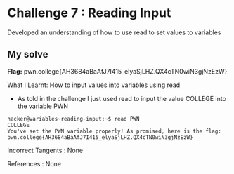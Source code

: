 # Challenge 7 : Reading Input

Developed an understanding of how to use read to set values to variables

## My solve

**Flag:** pwn.college{AH3684aBaAfJ7I415_elyaSjLHZ.QX4cTN0wiN3gjNzEzW}

What I Learnt: How to input values into variables using read

- As told in the challenge I just used read to input the value COLLEGE into the variable PWN

```
hacker@variables~reading-input:~$ read PWN
COLLEGE
You've set the PWN variable properly! As promised, here is the flag:
pwn.college{AH3684aBaAfJ7I415_elyaSjLHZ.QX4cTN0wiN3gjNzEzW}
```

Incorrect Tangents :
None

References :
None
